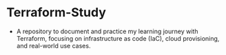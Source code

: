 # Terraform-Study

- A repository to document and practice my learning journey with Terraform, focusing on infrastructure as code (IaC), cloud provisioning, and real-world use cases.
